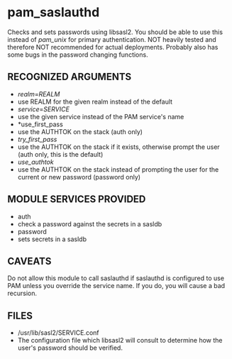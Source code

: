 pam_saslauthd
=============
Checks and sets passwords using libsasl2.  You should be able to use
this instead of _pam\_unix_ for primary authentication.  NOT heavily
tested and therefore NOT recommended for actual deployments.  Probably
also has some bugs in the password changing functions.

RECOGNIZED ARGUMENTS
--------------------
- *realm*=_REALM_
 - use REALM for the given realm instead of the default
- *service*=_SERVICE_
 - use the given service instead of the PAM service's name
- *use_first_pass
 - use the AUTHTOK on the stack (auth only)
- *try_first_pass*
 - use the AUTHTOK on the stack if it exists, otherwise prompt the user (auth only, this is the default)
- *use_authtok*
 - use the AUTHTOK on the stack instead of prompting the user for the current or new password (password only)

MODULE SERVICES PROVIDED
------------------------
- auth
 - check a password against the secrets in a sasldb
- password
 - sets secrets in a sasldb

CAVEATS
-------
Do not allow this module to call saslauthd if saslauthd is configured
to use PAM unless you override the service name.  If you do, you will
cause a bad recursion.

FILES
-----
- /usr/lib/sasl2/SERVICE.conf
 - The configuration file which libsasl2 will consult to determine how the user's password should be verified.
